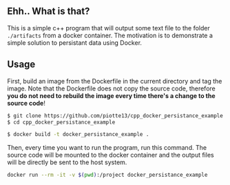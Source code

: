## Ehh.. What is that?
This is a simple c++ program that will output some text file to the folder `./artifacts`
from a docker container.  The motivation is to demonstrate a simple solution to persistant data
using Docker.

## Usage
First, build an image from the Dockerfile in the current directory and tag the image.
Note that the Dockerfile does not copy the source code, therefore **you do not need to rebuild the image
every time there's a change to the source code**!
```bash
$ git clone https://github.com/piotte13/cpp_docker_persistance_example.git
$ cd cpp_docker_persistance_example

$ docker build -t docker_persistance_example .
```


Then, every time you want to run the program, run this command.  The source code will be mounted to 
the docker container and the output files will be directly be sent to the host system.
```bash
docker run --rm -it -v $(pwd):/project docker_persistance_example
```
